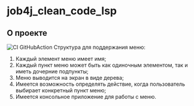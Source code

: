 # job4j_clean_code_lsp
## О проекте
![CI GitHubAction](https://github.com/peterarsentev/job4j_tracker/actions/workflows/maven.yml/badge.svg)
Структура для поддержания меню:
1) Каждый элемент меню имеет имя;
2) Каждый пункт меню может быть как одиночным элементом, так и иметь дочерние подпункты;
3) Меню выводится на экран в виде дерева;
4) Имеется возможность определять действие, когда пользователь выбирает конкретный пункт меню;
5) Имеется консольное приложение для работы с меню.